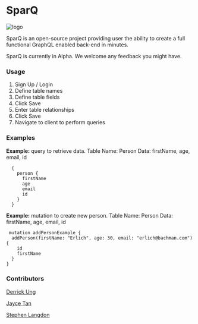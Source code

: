 # SparQ

![logo](http://i.imgur.com/K89wwHQ.png)

SparQ is an open-source project providing user the ability to create a full functional GraphQL enabled back-end in minutes. 

SparQ is currently in Alpha. We welcome any feedback you might have. 

### Usage
1. Sign Up / Login
2. Define table names
3. Define table fields
4. Click Save
5. Enter table relationships
6. Click Save
7. Navigate to client to perform queries

### Examples

**Example:** query to retrieve data. 
Table Name: Person
Data: firstName, age, email, id
```
  {
    person {
      firstName
      age
      email
      id
    }
  }
  ```


**Example:** mutation to create new person. 
Table Name: Person
Data: firstName, age, email, id
```
 mutation addPersonExample {
  addPerson(firstName: "Erlich", age: 30, email: "erlich@bachman.com") {
    id
    firstName
  }
}
```

### Contributors

[Derrick Ung](https://github.com/derrickrung)

[Jayce Tan](https://github.com/jaycetan)

[Stephen Langdon](https://github.com/stphnlngdncoding)
